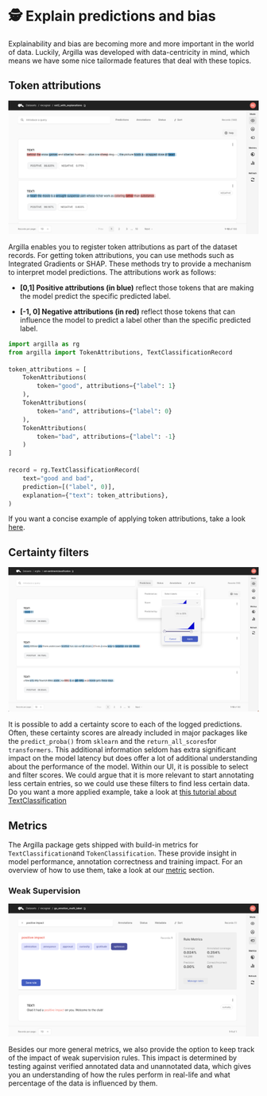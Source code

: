 # 🕵️ Explain predictions and bias

Explainability and bias are becoming more and more important in the world of data. Luckily, Argilla was developed with data-centricity in mind, which means we have some nice tailormade features that deal with these topics.

## Token attributions

![token-attributions](../_static/reference/webapp/features-token-attribution.png "Token Attributions")

Argilla enables you to register token attributions as part of the dataset records. For getting token attributions, you can use methods such as Integrated Gradients or SHAP. These methods try to provide a mechanism to interpret model predictions. The attributions work as follows:

* **[0,1] Positive attributions (in blue)** reflect those tokens that are making the model predict the specific predicted label.

* **[-1, 0] Negative attributions (in red)** reflect those tokens that can influence the model to predict a label other than the specific predicted label.

```python
import argilla as rg
from argilla import TokenAttributions, TextClassificationRecord

token_attributions = [
    TokenAttributions(
        token="good", attributions={"label": 1}
    ),
    TokenAttributions(
        token="and", attributions={"label": 0}
    ),
    TokenAttributions(
        token="bad", attributions={"label": -1}
    )
]

record = rg.TextClassificationRecord(
    text="good and bad",
    prediction=[("label", 0)],
    explanation={"text": token_attributions},
)
```

If you want a concise example of applying token attributions, take a look [here](../tutorials/notebooks/monitoring-textclassification-shaptransformersinterpret-explainability).

## Certainty filters

![filter-score](../_static/reference/webapp/features-filter-score.png "Filter Score")

It is possible to add a certainty score to each of the logged predictions. Often, these certainty scores are already included in major packages like the `predict_proba()` from `sklearn` and the `return_all_scores`for `transformers`. This additional information seldom has extra significant impact on the model latency but does offer a lot of additional understanding about the performance of the model. Within our UI, it is possible to select and filter scores. We could argue that it is more relevant to start annotating less certain entries, so we could use these filters to find less certain data. Do you want a more applied example, take a look at [this tutorial about TextClassification](../../tutorials/notebooks/monitoring-textclassification-transformers-explainability.ipynb)


## Metrics
The Argilla package gets shipped with build-in metrics for `TextClassification`and `TokenClassification`. These provide insight in model performance, annotation correctness and training impact. For an overview of how to use them, take a look at our [metric](../features/metrics.ipynb) section.
### Weak Supervision
![weak-labelling](../_static/reference/webapp/features-weak-labelling.png "Weak Labelling")

Besides our more general metrics, we also provide the option to keep track of the impact of weak supervision rules. This impact is determined by testing against verified annotated data and unannotated data, which gives you an understanding of how the rules perform in real-life and what percentage of the data is influenced by them.
<!--
### Data Drift and Data Shift

#### Oops! Something is missing.

```{include} /_common/general.md
``` -->